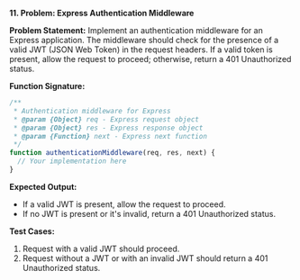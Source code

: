 **11. Problem: Express Authentication Middleware**

**Problem Statement:**
Implement an authentication middleware for an Express application. The middleware should check for the presence of a valid JWT (JSON Web Token) in the request headers. If a valid token is present, allow the request to proceed; otherwise, return a 401 Unauthorized status.

**Function Signature:**
```javascript
/**
 * Authentication middleware for Express
 * @param {Object} req - Express request object
 * @param {Object} res - Express response object
 * @param {Function} next - Express next function
 */
function authenticationMiddleware(req, res, next) {
  // Your implementation here
}
```

**Expected Output:**
- If a valid JWT is present, allow the request to proceed.
- If no JWT is present or it's invalid, return a 401 Unauthorized status.

**Test Cases:**
1. Request with a valid JWT should proceed.
2. Request without a JWT or with an invalid JWT should return a 401 Unauthorized status.

